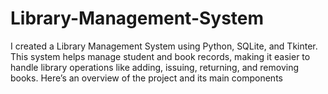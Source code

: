 # Library-Management-System
I created a Library Management System using Python, SQLite, and Tkinter. This system helps manage student and book records, making it easier to handle library operations like adding, issuing, returning, and removing books. Here’s an overview of the project and its main components
